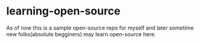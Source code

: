 # learning-open-source

As of now this is a sample open-source repo for myself and later sometime new folks(absolute begginers) may learn open-source here.
